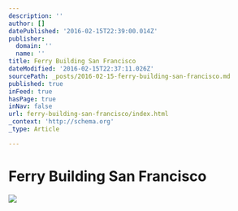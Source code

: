 ```yaml
---
description: ''
author: []
datePublished: '2016-02-15T22:39:00.014Z'
publisher:
  domain: ''
  name: ''
title: Ferry Building San Francisco
dateModified: '2016-02-15T22:37:11.026Z'
sourcePath: _posts/2016-02-15-ferry-building-san-francisco.md
published: true
inFeed: true
hasPage: true
inNav: false
url: ferry-building-san-francisco/index.html
_context: 'http://schema.org'
_type: Article

---
```

# Ferry Building San Francisco
![](https://the-grid-user-content.s3-us-west-2.amazonaws.com/4d43bcb8-8289-4571-a3da-2525e431c174.png)
